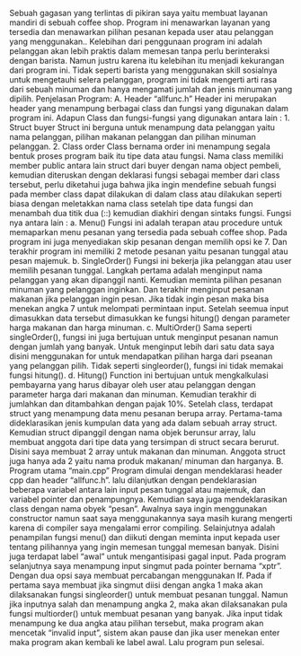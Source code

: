 Sebuah gagasan yang terlintas di pikiran saya yaitu membuat layanan mandiri di sebuah coffee shop. Program ini menawarkan layanan yang tersedia dan menawarkan pilihan pesanan kepada user atau pelanggan yang menggunakan.. 
	Kelebihan dari penggunaan program ini adalah pelanggan akan lebih praktis dalam memesan tanpa perlu berinteraksi dengan barista. Namun justru karena itu kelebihan itu menjadi kekurangan dari program ini. Tidak seperti barista yang menggunakan skill sosialnya untuk mengetauhi selera pelanggan, program ini tidak mengerti arti rasa dari sebuah minuman dan hanya mengamati jumlah dan jenis minuman yang dipilih. 
Penjelasan Program: 
A.	Header “allfunc.h”
Header ini merupakan header yang menampung berbagai class dan fungsi yang digunakan dalam program ini. Adapun Class dan fungsi-fungsi yang digunakan antara lain : 
    1.	Struct buyer
    Struct ini berguna untuk menampung data pelanggan yaitu nama pelanggan, pilihan makanan pelanggan dan pilihan minuman pelanggan. 
    2.	Class order
    Class bernama order ini menampung segala bentuk proses program baik itu tipe data atau fungsi.
    Nama class memiliki member public antara lain struct dari buyer dengan nama object pembeli, kemudian diteruskan dengan deklarasi fungsi sebagai member dari class tersebut, perlu diketahui juga bahwa jika ingin mendefine sebuah fungsi pada member class dapat dilakukan di dalam class atau dilakukan seperti biasa dengan meletakkan nama class setelah tipe data fungsi dan menambah dua titik dua (::) kemudian diakhiri dengan sintaks fungsi. Fungsi nya antara lain :
    a.	Menu()
    Fungsi ini adalah terapan atau procedure untuk memaparkan menu pesanan yang tersedia pada sebuah coffee shop. Pada program ini juga menyediakan skip pesanan dengan memilih opsi ke 7. Dan terakhir program ini memiliki 2 metode pesanan yaitu pesanan tunggal atau pesan majemuk. 
    b.	SingleOrder()
    Fungsi ini bekerja jika pelanggan atau user memilih pesanan tunggal. Langkah pertama adalah menginput nama pelanggan yang akan dipanggil nanti. Kemudian meminta pilihan pesanan minuman yang pelanggan inginkan. Dan terakhir menginput pesanan makanan jika pelanggan ingin pesan. Jika tidak ingin pesan maka bisa menekan angka 7 untuk melompati permintaan input. Setelah seemua input dimasukkan data tersebut dimasukkan ke fungsi hitung() dengan parameter harga makanan dan harga minuman. 
    c.	MultiOrder()
    Sama seperti singleOrder(), fungsi ini juga bertujuan untuk menginput pesanan namun dengan jumlah yang banyak. Untuk menginput lebih dari satu data saya disini menggunakan for untuk mendapatkan pilihan harga  dari pseanan yang pelanggan pilih. Tidak seperti singleorder(), fungsi ini tidak memakai fungsi hitung().
    d.	Hitung()
    Function ini bertujuan untuk mengkalkulasi pembayarna yang harus dibayar oleh user atau pelanggan dengan parameter harga dari makanan dan minuman. Kemudian terakhir di jumlahkan dan ditambahkan dengan pajak 10%.
Setelah class, terdapat struct yang menampung data menu pesanan berupa array.
 Pertama-tama dideklarasikan jenis kumpulan data yang ada dalam sebuah array struct. Kemudian struct dipanggil dengan nama objek berunsur array, lalu membuat anggota dari tipe data yang tersimpan di struct secara berurut. Disini saya membuat 2 array untuk makanan dan minuman. Anggota struct juga hanya ada 2 yaitu nama produk makanan/ minuman dan harganya.
 B.	Program utama “main.cpp”
Program dimulai dengan mendeklarasi header cpp dan header “allfunc.h”. lalu dilanjutkan dengan pendeklarasian beberapa variabel antara lain input pesan tunggal atau majemuk, dan variabel pointer dan penampungnya. Kemudian saya juga mendeklarasikan class dengan nama obyek “pesan”. Awalnya saya ingin menggunakan constructor namun saat saya menggunakannya saya masih kurang mengerti karena di compiler saya mengalami error compiling. 
Selainjutnya adalah penampilan fungsi menu() dan diikuti dengan meminta input kepada user tentang pilihannya yang ingin memesan tunggal memesan banyak. Disini juga terdapat label “awal” untuk mengantisipasi gagal input. Pada program selanjutnya saya menampung input singmut pada pointer bernama “xptr”. 
Dengan dua opsi saya membuat percabangan menggunakan If. Pada if pertama saya membuat jika singmut diisi dengan angka 1 maka akan dilaksanakan fungsi singleorder() untuk membuat pesanan tunggal.
Namun jika inputnya salah dan menampung angka 2, maka akan dilaksanakan pula fungsi multiorder() untuk membuat pesanan yang banyak. 
Jika input tidak menampung ke dua angka atau pilihan tersebut, maka program akan mencetak “invalid input”, sistem akan pause dan jika user menekan enter maka program akan kembali ke label awal. Lalu program pun selesai. 
